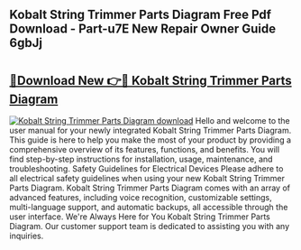 ## Kobalt String Trimmer Parts Diagram Free Pdf Download - Part-u7E New Repair Owner Guide 6gbJj

# <h2><a href="http://dfpyj9.blite.top/?on=Kobalt+String+Trimmer+Parts+Diagram">🔗Download New 👉🔴 Kobalt String Trimmer Parts Diagram</a></h2>

[![Kobalt String Trimmer Parts Diagram download](https://i.imgur.com/lujVjoI.png)](http://dfpyj9.blite.top/?on=Kobalt+String+Trimmer+Parts+Diagram)
Hello and welcome to the user manual for your newly integrated Kobalt String Trimmer Parts Diagram. This guide is here to help you make the most of your product by providing a comprehensive overview of its features, functions, and benefits. You will find step-by-step instructions for installation, usage, maintenance, and troubleshooting. Safety Guidelines for Electrical Devices Please adhere to all electrical safety guidelines when using your new Kobalt String Trimmer Parts Diagram. Kobalt String Trimmer Parts Diagram comes with an array of advanced features, including voice recognition, customizable settings, multi-language support, and automatic backups, all accessible through the user interface. We're Always Here for You Kobalt String Trimmer Parts Diagram. Our customer support team is dedicated to assisting you with any inquiries.
